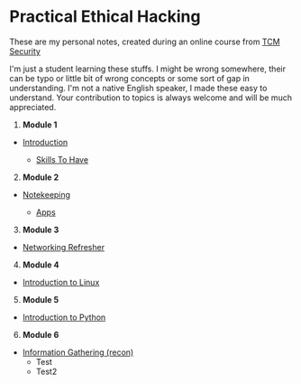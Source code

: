 # Practical Ethical Hacking
These are my personal notes, created during an online course from [TCM Security](https://tcm-sec.com/about)

I'm just a student learning these stuffs. I might be wrong somewhere, their can be typo or little bit of wrong concepts or some sort of gap in understanding.
I'm not a native English speaker, I made these easy to understand.
Your contribution to topics is always welcome and will be much appreciated.

1. **Module 1**
- [Introduction](https://github.com/id-rsa/practicalEthicalHacking/tree/main/intro)

  - [Skills To Have](https://github.com/id-rsa/practicalEthicalHacking/blob/main/intro/skillsToHave.md)

2. **Module 2**
- [Notekeeping](https://github.com/id-rsa/practicalEthicalHacking/tree/main/noteTaking)
  
  - [Apps](https://github.com/id-rsa/practicalEthicalHacking/blob/main/noteTaking/apps.md)

3. **Module 3**
- [Networking Refresher](https://github.com/id-rsa/practicalEthicalHacking/tree/main/refreshNetworking)

4. **Module 4**
- [Introduction to Linux](https://github.com/id-rsa/practicalEthicalHacking/tree/main/linuxIntro)

5. **Module 5**
- [Introduction to Python](https://github.com/id-rsa/practicalEthicalHacking/tree/main/pythonIntro)

6. **Module 6**
- [Information Gathering (recon)](https://github.com/id-rsa/practicalEthicalHacking/tree/main/informationGathering(recon))
  - Test
  - Test2
